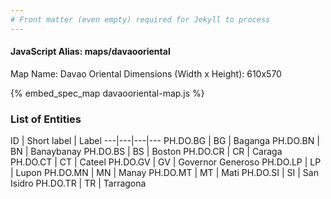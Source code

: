 ```yaml
---
# Front matter (even empty) required for Jekyll to process
---
```


#### JavaScript Alias: maps/davaooriental

Map Name: Davao Oriental
Dimensions (Width x Height): 610x570



{% embed_spec_map davaooriental-map.js %}

### List of Entities

ID | Short label | Label
---|---|---|---
PH.DO.BG | BG | Baganga
PH.DO.BN | BN | Banaybanay
PH.DO.BS | BS | Boston
PH.DO.CR | CR | Caraga
PH.DO.CT | CT | Cateel
PH.DO.GV | GV | Governor Generoso
PH.DO.LP | LP | Lupon
PH.DO.MN | MN | Manay
PH.DO.MT | MT | Mati
PH.DO.SI | SI | San Isidro
PH.DO.TR | TR | Tarragona